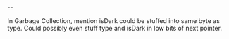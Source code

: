 --

In Garbage Collection, mention isDark could be stuffed into same byte as type.
Could possibly even stuff type and isDark in low bits of next pointer.
